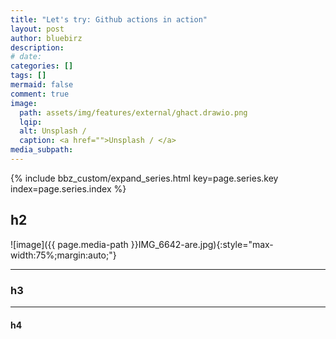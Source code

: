 ```yaml
---
title: "Let's try: Github actions in action"
layout: post
author: bluebirz
description:
# date: 
categories: []
tags: []
mermaid: false
comment: true
image:
  path: assets/img/features/external/ghact.drawio.png
  lqip: 
  alt: Unsplash / 
  caption: <a href="">Unsplash / </a>
media_subpath:
---
```


{% include bbz_custom/expand_series.html key=page.series.key index=page.series.index %}

## h2

![image]({{ page.media-path  }}IMG_6642-are.jpg){:style="max-width:75%;margin:auto;"}

---

### h3

---

#### h4
